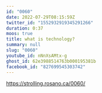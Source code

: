 ```yaml
---
id: "0060"
date: 2022-07-29T08:15:59Z
twitter_id: "1552932919345291266"
duration: 0:37
moos: true
title: what is technology?
summary: null
slug: "0060"
youtube_id: nNnXsAMtx-g
ghost_id: 62e3988514763b000195381b
facebook_id: "827699545303742"
---
```

https://strolling.rosano.ca/0060/
